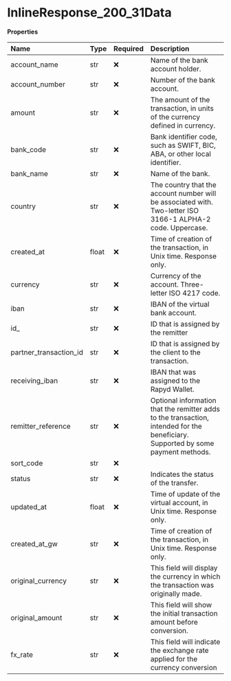 # InlineResponse_200_31Data

**Properties**

| Name                   | Type  | Required | Description                                                                                                                      |
| :--------------------- | :---- | :------- | :------------------------------------------------------------------------------------------------------------------------------- |
| account_name           | str   | ❌       | Name of the bank account holder.                                                                                                 |
| account_number         | str   | ❌       | Number of the bank account.                                                                                                      |
| amount                 | str   | ❌       | The amount of the transaction, in units of the currency defined in currency.                                                     |
| bank_code              | str   | ❌       | Bank identifier code, such as SWIFT, BIC, ABA, or other local identifier.                                                        |
| bank_name              | str   | ❌       | Name of the bank.                                                                                                                |
| country                | str   | ❌       | The country that the account number will be associated with. Two-letter ISO 3166-1 ALPHA-2 code. Uppercase.                      |
| created_at             | float | ❌       | Time of creation of the transaction, in Unix time. Response only.                                                                |
| currency               | str   | ❌       | Currency of the account. Three-letter ISO 4217 code.                                                                             |
| iban                   | str   | ❌       | IBAN of the virtual bank account.                                                                                                |
| id\_                   | str   | ❌       | ID that is assigned by the remitter                                                                                              |
| partner_transaction_id | str   | ❌       | ID that is assigned by the client to the transaction.                                                                            |
| receiving_iban         | str   | ❌       | IBAN that was assigned to the Rapyd Wallet.                                                                                      |
| remitter_reference     | str   | ❌       | Optional information that the remitter adds to the transaction, intended for the beneficiary. Supported by some payment methods. |
| sort_code              | str   | ❌       |                                                                                                                                  |
| status                 | str   | ❌       | Indicates the status of the transfer.                                                                                            |
| updated_at             | float | ❌       | Time of update of the virtual account, in Unix time. Response only.                                                              |
| created_at_gw          | str   | ❌       | Time of creation of the transaction, in Unix time. Response only.                                                                |
| original_currency      | str   | ❌       | This field will display the currency in which the transaction was originally made.                                               |
| original_amount        | str   | ❌       | This field will show the initial transaction amount before conversion.                                                           |
| fx_rate                | str   | ❌       | This field will indicate the exchange rate applied for the currency conversion                                                   |

